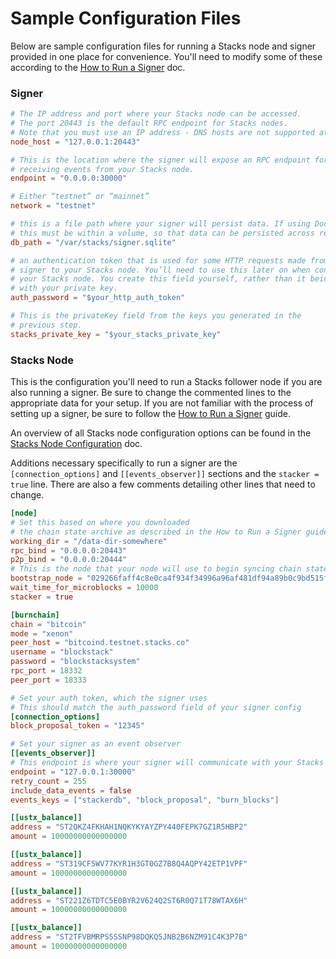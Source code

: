# Sample Configuration Files

Below are sample configuration files for running a Stacks node and signer provided in one place for convenience. You'll need to modify some of these according to the [How to Run a Signer](running-a-signer.md) doc.

### Signer

```toml
# The IP address and port where your Stacks node can be accessed. 
# The port 20443 is the default RPC endpoint for Stacks nodes. 
# Note that you must use an IP address - DNS hosts are not supported at this time.
node_host = "127.0.0.1:20443"

# This is the location where the signer will expose an RPC endpoint for 
# receiving events from your Stacks node.
endpoint = "0.0.0.0:30000"

# Either “testnet” or “mainnet”
network = "testnet"

# this is a file path where your signer will persist data. If using Docker, 
# this must be within a volume, so that data can be persisted across restarts
db_path = "/var/stacks/signer.sqlite"

# an authentication token that is used for some HTTP requests made from the 
# signer to your Stacks node. You’ll need to use this later on when configuring 
# your Stacks node. You create this field yourself, rather than it being generated 
# with your private key.
auth_password = "$your_http_auth_token"

# This is the privateKey field from the keys you generated in the 
# previous step.
stacks_private_key = "$your_stacks_private_key"
```

### Stacks Node

This is the configuration you'll need to run a Stacks follower node if you are also running a signer. Be sure to change the commented lines to the appropriate data for your setup. If you are not familiar with the process of setting up a signer, be sure to follow the [How to Run a Signer](running-a-signer.md) guide.

An overview of all Stacks node configuration options can be found in the [Stacks Node Configuration](../../stacks-in-depth/nodes-and-miners/stacks-node-configuration.md) doc.

Additions necessary specifically to run a signer are the `[connection_options]` and `[[events_observer]]` sections and the `stacker = true` line. There are also a few comments detailing other lines that need to change.

```toml
[node]
# Set this based on where you downloaded 
# the chain state archive as described in the How to Run a Signer guide:
working_dir = "/data-dir-somewhere"
rpc_bind = "0.0.0.0:20443"
p2p_bind = "0.0.0.0:20444"
# This is the node that your node will use to begin syncing chain state
bootstrap_node = "029266faff4c8e0ca4f934f34996a96af481df94a89b0c9bd515f3536a95682ddc@seed.testnet.hiro.so:30444"
wait_time_for_microblocks = 10000
stacker = true

[burnchain]
chain = "bitcoin"
mode = "xenon"
peer_host = "bitcoind.testnet.stacks.co"
username = "blockstack"
password = "blockstacksystem"
rpc_port = 18332
peer_port = 18333

# Set your auth token, which the signer uses
# This should match the auth_password field of your signer config
[connection_options]
block_proposal_token = "12345"

# Set your signer as an event observer
[[events_observer]]
# This endpoint is where your signer will communicate with your Stacks node
endpoint = "127.0.0.1:30000"
retry_count = 255
include_data_events = false
events_keys = ["stackerdb", "block_proposal", "burn_blocks"]

[[ustx_balance]]
address = "ST2QKZ4FKHAH1NQKYKYAYZPY440FEPK7GZ1R5HBP2"
amount = 10000000000000000

[[ustx_balance]]
address = "ST319CF5WV77KYR1H3GT0GZ7B8Q4AQPY42ETP1VPF"
amount = 10000000000000000

[[ustx_balance]]
address = "ST221Z6TDTC5E0BYR2V624Q2ST6R0Q71T78WTAX6H"
amount = 10000000000000000

[[ustx_balance]]
address = "ST2TFVBMRPS5SSNP98DQKQ5JNB2B6NZM91C4K3P7B"
amount = 10000000000000000
```
